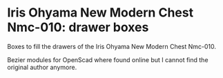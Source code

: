 # Iris Ohyama New Modern Chest Nmc-010: drawer boxes

Boxes to fill the drawers of the Iris Ohyama New Modern Chest Nmc-010.

Bezier modules for OpenScad where found online but I cannot find the original author anymore.